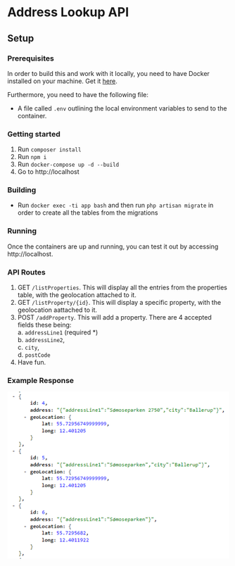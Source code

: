 # Address Lookup API

## Setup

### Prerequisites

In order to build this and work with it locally, you need to have Docker installed on your machine. Get it [here](https://www.docker.com/community-edition#/download).

Furthermore, you need to have the following file:

-   A file called `.env` outlining the local environment variables to send to the container.

### Getting started
1. Run `composer install`
2. Run `npm i`
3. Run `docker-compose up -d --build`
4. Go to http://localhost

### Building

-   Run `docker exec -ti app bash` and then run `php artisan migrate` in order to create all the tables from the migrations

### Running

Once the containers are up and running, you can test it out by accessing http://localhost.

### API Routes
1. GET `/listProperties`. This will display all the entries from the properties table, with the geolocation attached to it.
2. GET `/listProperty/{id}`. This will display a specific property, with the geolocation aattached to it.
3. POST `/addProperty`. This will add a property. There are 4 accepted fields these being:
    <br/>
    a. `addressLine1` (required *) <br/>
    b. `addressLine2`, <br/>
    c. `city`, <br/>
    d. `postCode` <br/>
4. Have fun.

### Example Response
![alt text](https://github.com/ClaudiuRobciuc/PropertyLookup/blob/master/Example.PNG)
